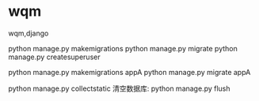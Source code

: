 # wqm
wqm,django

python manage.py makemigrations
python manage.py migrate
python manage.py createsuperuser

python manage.py makemigrations appA
python manage.py migrate appA

python manage.py collectstatic
清空数据库:
python manage.py flush